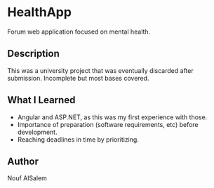# HealthApp 

Forum web application focused on mental health. 

## Description

This was a university project that was eventually discarded after submission. Incomplete but most bases covered. 

## What I Learned 
- Angular and ASP.NET, as this was my first experience with those. 
- Importance of preparation (software requirements, etc) before development. 
- Reaching deadlines in time by prioritizing. 
## Author
Nouf AlSalem
